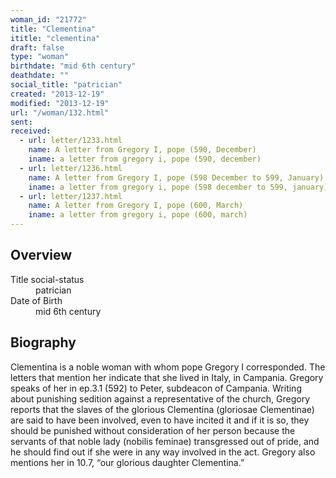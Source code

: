 ```yaml
---
woman_id: "21772"
title: "Clementina"
ititle: "clementina"
draft: false
type: "woman"
birthdate: "mid 6th century"
deathdate: ""
social_title: "patrician"
created: "2013-12-19"
modified: "2013-12-19"
url: "/woman/132.html"
sent:
received:
  - url: letter/1233.html
    name: A letter from Gregory I, pope (590, December)
    iname: a letter from gregory i, pope (590, december)
  - url: letter/1236.html
    name: A letter from Gregory I, pope (598 December to 599, January)
    iname: a letter from gregory i, pope (598 december to 599, january)
  - url: letter/1237.html
    name: A letter from Gregory I, pope (600, March)
    iname: a letter from gregory i, pope (600, march)
---
```

<h2 class="mt-4">Overview</h2><dt>Title social-status</dt><dd>patrician</dd><dt>Date of Birth</dt><dd>mid 6th century</dd><h2 class="mt-4">Biography</h2>Clementina is a noble woman with whom pope Gregory I corresponded.  The letters that mention her indicate that she lived in Italy, in Campania.  Gregory speaks of her in ep.3.1 (592) to Peter, subdeacon of Campania.  Writing about punishing sedition against a representative of the church, Gregory reports that the slaves of the glorious Clementina (gloriosae Clementinae) are said to have been involved, even to have incited it and if it is so, they should be punished without consideration of her person because the servants of that noble lady (nobilis feminae) transgressed out of pride, and he should find out if she were in any way involved in the act.  Gregory also mentions her in 10.7, “our glorious daughter Clementina.”